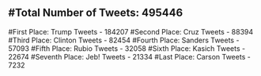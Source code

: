 #Total Number of Tweets: 495446 
---
#First Place: Trump Tweets - 184207
#Second Place: Cruz Tweets - 88394
#Third Place: Clinton Tweets - 82454
#Fourth Place: Sanders Tweets - 57093
#Fifth Place: Rubio Tweets - 32058
#Sixth Place: Kasich Tweets - 22674
#Seventh Place: Jeb! Tweets - 21334
#Last Place: Carson Tweets - 7232
